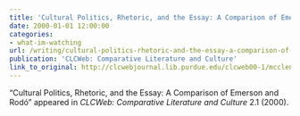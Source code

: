 ```yaml
---
title: 'Cultural Politics, Rhetoric, and the Essay: A Comparison of Emerson and Rodó'
date: 2000-01-01 12:00:00
categories: 
- what-im-watching
url: /writing/cultural-politics-rhetoric-and-the-essay-a-comparison-of-emerson-and-rodo/
publication: 'CLCWeb: Comparative Literature and Culture'
link_to_original: http://clcwebjournal.lib.purdue.edu/clcweb00-1/mcclennen00.html
---
```

“Cultural Politics, Rhetoric, and the Essay: A Comparison of Emerson and Rodó” appeared in <em>CLCWeb: Comparative Literature and Culture</em> 2.1 (2000).
